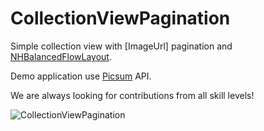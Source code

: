 # CollectionViewPagination

Simple collection view with [ImageUrl] pagination and [NHBalancedFlowLayout](https://github.com/graetzer/NHBalancedFlowLayout).

Demo application use [Picsum](https://picsum.photos) API.

We are always looking for contributions from all skill levels!

![CollectionViewPagination](http://app-plant.ru/CollectionViewPagination-min.png)
